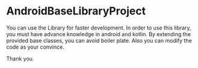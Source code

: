 # AndroidBaseLibraryProject

You can use the Library for faster development.
In order to use this library, you must have advance knowledge in android and kotlin.
By extending the provided base classes, you can avoid boiler plate.
Also you can modify the code as your convince.

Thank you.

